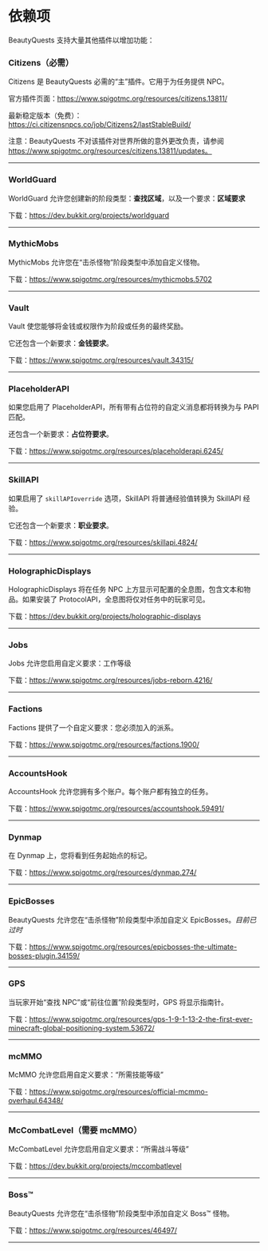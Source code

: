 # 依赖项

BeautyQuests 支持大量其他插件以增加功能：

### Citizens（必需）
Citizens 是 BeautyQuests 必需的“主”插件。它用于为任务提供 NPC。

官方插件页面：https://www.spigotmc.org/resources/citizens.13811/

最新稳定版本（免费）：https://ci.citizensnpcs.co/job/Citizens2/lastStableBuild/

注意：BeautyQuests 不对该插件对世界所做的意外更改负责，请参阅 https://www.spigotmc.org/resources/citizens.13811/updates。
***
### WorldGuard
WorldGuard 允许您创建新的阶段类型：**查找区域**，以及一个要求：**区域要求**

下载：https://dev.bukkit.org/projects/worldguard
***
### MythicMobs
MythicMobs 允许您在“击杀怪物”阶段类型中添加自定义怪物。

下载：https://www.spigotmc.org/resources/mythicmobs.5702
***
### Vault
Vault 使您能够将金钱或权限作为阶段或任务的最终奖励。

它还包含一个新要求：**金钱要求**。

下载：https://www.spigotmc.org/resources/vault.34315/
***
### PlaceholderAPI
如果您启用了 PlaceholderAPI，所有带有占位符的自定义消息都将转换为与 PAPI 匹配。

还包含一个新要求：**占位符要求**。

下载：https://www.spigotmc.org/resources/placeholderapi.6245/
***
### SkillAPI
如果启用了 `skillAPIoverride` 选项，SkillAPI 将普通经验值转换为 SkillAPI 经验。

它还包含一个新要求：**职业要求**。

下载：https://www.spigotmc.org/resources/skillapi.4824/
***
### HolographicDisplays
HolographicDisplays 将在任务 NPC 上方显示可配置的全息图，包含文本和物品。如果安装了 ProtocolAPI，全息图将仅对任务中的玩家可见。

下载：https://dev.bukkit.org/projects/holographic-displays
***
### Jobs
Jobs 允许您启用自定义要求：工作等级

下载：https://www.spigotmc.org/resources/jobs-reborn.4216/
***
### Factions
Factions 提供了一个自定义要求：您必须加入的派系。

下载：https://www.spigotmc.org/resources/factions.1900/
***
### AccountsHook
AccountsHook 允许您拥有多个账户。每个账户都有独立的任务。

下载：https://www.spigotmc.org/resources/accountshook.59491/
***
### Dynmap
在 Dynmap 上，您将看到任务起始点的标记。

下载：https://www.spigotmc.org/resources/dynmap.274/
***
### EpicBosses
BeautyQuests 允许您在“击杀怪物”阶段类型中添加自定义 EpicBosses。*目前已过时*

下载：https://www.spigotmc.org/resources/epicbosses-the-ultimate-bosses-plugin.34159/
***
### GPS
当玩家开始“查找 NPC”或“前往位置”阶段类型时，GPS 将显示指南针。

下载：https://www.spigotmc.org/resources/gps-1-9-1-13-2-the-first-ever-minecraft-global-positioning-system.53672/
***
### mcMMO
McMMO 允许您启用自定义要求：“所需技能等级”

下载：https://www.spigotmc.org/resources/official-mcmmo-overhaul.64348/
***
### McCombatLevel（需要 mcMMO）
McCombatLevel 允许您启用自定义要求：“所需战斗等级”

下载：https://dev.bukkit.org/projects/mccombatlevel
***
### Boss™
BeautyQuests 允许您在“击杀怪物”阶段类型中添加自定义 Boss™ 怪物。

下载：https://www.spigotmc.org/resources/46497/
***
